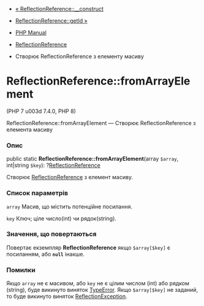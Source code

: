 - [«
ReflectionReference::\_\_construct](reflectionreference.construct.md)
- [ReflectionReference::getId »](reflectionreference.getid.md)

- [PHP Manual](index.md)
- [ReflectionReference](class.reflectionreference.md)
- Створює ReflectionReference з елементу масиву

# ReflectionReference::fromArrayElement

(PHP 7 u003d 7.4.0, PHP 8)

ReflectionReference::fromArrayElement — Створює ReflectionReference з
елемента масиву

### Опис

public static **ReflectionReference::fromArrayElement**(array `$array`,
int\|string `$key`):
?[ReflectionReference](class.reflectionreference.md)

Створює [ReflectionReference](class.reflectionreference.md) з
елемент масиву.

### Список параметрів

`array`
Масив, що містить потенційне посилання.

`key`
Ключ; ціле число(int) чи рядок(string).

### Значення, що повертаються

Повертає екземпляр **ReflectionReference** якщо `$array[$key]`
є посиланням, або **`null`** інакше.

### Помилки

Якщо `array` не є масивом, або `key` не є цілим
числом (int) або рядком (string), буде викинуто виняток
[TypeError](class.typeerror.md). Якщо `$array[$key]` не заданий, то
буде викинуто виняток
[ReflectionException](class.reflectionexception.md).
